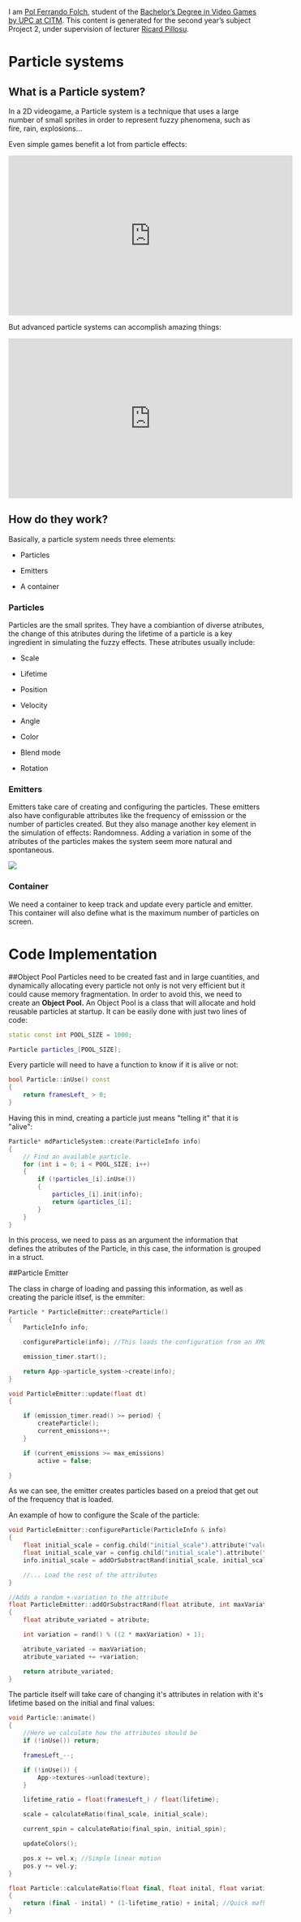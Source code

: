 
I am [Pol Ferrando Folch](https://www.linkedin.com/in/pol-ferrando-ab8170b9/), student of the [Bachelor’s Degree in 
Video Games by UPC at CITM](https://www.citm.upc.edu/ing/estudis/graus-videojocs/). This content is generated for the second year’s 
subject Project 2, under supervision of lecturer [Ricard Pillosu](https://es.linkedin.com/in/ricardpillosu).

# Particle systems

## What is a Particle system?

In a 2D videogame, a Particle system is a technique that uses a large number of small sprites in order to represent fuzzy phenomena, such as fire, rain, explosions...

Even simple games benefit a lot from particle effects:

<iframe width="560" height="315" src="https://www.youtube.com/embed/_RqebZ5weG4?rel=0" frameborder="0" allow="autoplay; encrypted-media" allowfullscreen></iframe>

But advanced particle systems can accomplish amazing things:

<iframe width="560" height="315" src="https://www.youtube.com/embed/2gp7-ejkwBQ?rel=0" frameborder="0" allow="autoplay; encrypted-media" allowfullscreen></iframe>


## How do they work?

Basically, a particle system needs three elements:

- Particles

- Emitters

- A container

### Particles

Particles are the small sprites. They have a combiantion of diverse atributes, the change of this atributes during the lifetime of a particle is a key ingredient in simulating the fuzzy effects. These atributes usually include:

- Scale

- Lifetime

- Position

- Velocity

- Angle

- Color

- Blend mode

- Rotation


### Emitters

Emitters take care of creating and configuring the particles. These emitters also have configurable attributes like the frequency of emisssion or the number of particles created. But they also manage another key element in the simulation of effects: Randomness. Adding a variation in some of the atributes of the particles makes the system seem more natural and spontaneous.

![](https://raw.githubusercontent.com/polferrando98/Particle-system/master/docs/Blender3D_LoopingParticleFire.gif)


### Container

We need a container to keep track and update every particle and emitter. This container will also define what is the maximum number of particles on screen.

# Code Implementation

##Object Pool
Particles need to be created fast and in large cuantities, and dynamically allocating every particle not only is not very efficient but it could cause memory fragmentation. In order to avoid this, we need to create an **Object Pool.** An Object Pool is a class that will allocate and hold reusable particles at startup. It can be easily done with just two lines of code:

```c++
static const int POOL_SIZE = 1000;

Particle particles_[POOL_SIZE];
```

Every particle will need to have a function to know if it is alive or not:

```c++
bool Particle::inUse() const
{
	return framesLeft_ > 0;
}
```

Having this in mind, creating a particle just means "telling it" that it is "alive":

```c++
Particle* mdParticleSystem::create(ParticleInfo info)
{
	// Find an available particle.
	for (int i = 0; i < POOL_SIZE; i++)
	{
		if (!particles_[i].inUse())
		{
			particles_[i].init(info);
			return &particles_[i];
		}
	}
}
```

In this process, we need to pass as an argument the information that defines the atributes of the Particle, in this case, the information is grouped in a struct.

##Particle Emitter

The class in charge of loading and passing this information, as well as creating the paricle itlsef, is the emmiter:

```c++
Particle * ParticleEmitter::createParticle()
{
	ParticleInfo info;

	configureParticle(info); //This loads the configuration from an XML

	emission_timer.start();

	return App->particle_system->create(info);
}

void ParticleEmitter::update(float dt)
{

	if (emission_timer.read() >= period) {
		createParticle();
		current_emissions++;
	}

	if (current_emissions >= max_emissions)
		active = false;

}
```

As we can see, the emitter creates particles based on a preiod that get out of the frequency that is loaded.

An example of how to configure the Scale of the particle:

```c++
void ParticleEmitter::configureParticle(ParticleInfo & info)
{
	float initial_scale = config.child("initial_scale").attribute("value").as_float(1);
	float initial_scale_var = config.child("initial_scale").attribute("variation").as_float(0);
	info.initial_scale = addOrSubstractRand(initial_scale, initial_scale_var); //This method can be used for variations in all the attributes

	//... Load the rest of the attributes
}

//Adds a random +-variation to the attribute
float ParticleEmitter::addOrSubstractRand(float atribute, int maxVariation) const 
{
	float atribute_variated = atribute;

	int variation = rand() % ((2 * maxVariation) + 1);

	atribute_variated -= maxVariation;
	atribute_variated += +variation;

	return atribute_variated;
}

```

The particle itself  will take care of changing it's attributes in relation with it's lifetime based on the initial and final values:

``` c++
void Particle::animate()
{
	//Here we calculate how the attributes should be
	if (!inUse()) return;

	framesLeft_--;

	if (!inUse()) {
		App->textures->unload(texture);
	}

	lifetime_ratio = float(framesLeft_) / float(lifetime); 

	scale = calculateRatio(final_scale, initial_scale);

	current_spin = calculateRatio(final_spin, initial_spin);

	updateColors();

	pos.x += vel.x; //Simple linear motion
	pos.y += vel.y;
}

float Particle::calculateRatio(float final, float inital, float variation) const
{
	return (final - inital) * (1-lifetime_ratio) + inital; //Quick mafhs
}
```

